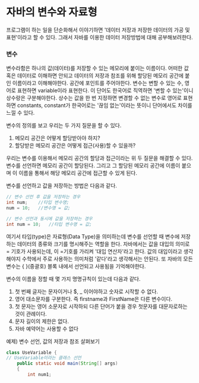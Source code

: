 <h1>자바의 변수와 자료형</h1>

프로그램이 하는 일을 단순화해서 이야기하면 '데이터 저장과 저장한 데이터의 가공 및 표현'이라고 할 수 있다.
그래서 자바를 이용한 데이터 저장방법에 대해 공부해보려한다.

<h3>변수</h3>
변수라함은 하나의 값(데이터)를 저장할 수 있는 메모리에 붙이는 이름이다.
어떠한 값 혹은 데이터로 이해하면 안되고 데이터의 저장과 참조를 위해 할당된 메모리 공간에 붙인 이름이라고 이해해야한다.
공간에 포인트를 주어야한다.
변수는 변할 수 있는 수, 영어로 표현하면 variable이라 표현한다. 이 단어도 한국어로 직역하면 '변할 수 있는'이니 상수랑은 구분해야한다.
상수는 값을 한 번 지정하면 변경할 수 없는 변수로 영어로 표현하면 constants, constant가 한국어로는 '끊임 없는'이라는 뜻이니 단어에서도 차이를 느낄 수 있다.
<br>

변수의 정의를 보고 우리는 두 가지 질문을 할 수 있다.

1. 메모리 공간은 어떻게 할당받아야 하지?
2. 할당받은 메모리 공간은 어떻게 접근(사용)할 수 있을까?

우리는 변수를 이용해서 메모리 공간의 할당과 접근이라는 위 두 질문을 해결할 수 있다.
변수를 선언하면 메모리 공간이 할당된다. 그리고 그 할당된 메모리 공간에 이름이 붙으며 이 이름을 통해서 해당 메모리 공간에 접근할 수 있게 된다.

변수를 선언하고 값을 저장하는 방법은 다음과 같다.
```java
// 변수 선언 후 값을 저장하는 경우
int num;    //타입 변수명;
num = 10;   //변수명 = 값;

// 변수 선언과 동시에 값을 저장하는 경우
int num = 10;   //타입 변수명 = 값;
```
여기서 타입(type)은 자료형(Data Type)을 의미하는데 변수를 선언할 때 변수에 저장하는 데이터의 종류와 크기를 명시해주는 역할을 한다.
자바에서는 값을 대입의 의미로 = 기호가 사용되는데, 이 =기호를 가리켜 '대입 연산자'라고 한다. 값의 대입이라고 생각해야지 수학에서 주로 사용하는 의미처럼 '같다'라고 생각해서는 안된다.
또 자바의 모든 변수는 { }(중괄호) 블록 내에서 선언되고 사용됨을 기억해야한다.
<br>

변수의 이름을 정할 때 몇 가지 명명규칙이 있는데 다음과 같다.
1. 첫 번째 글자는 문자이거나 $, _ 이어야하고 숫자로 시작할 수 없다.
2. 영어 대소문자를 구분한다. 즉 firstname과 FirstName은 다른 변수이다.
3. 첫 문자는 영어 소문자로 시작하되 다른 단어가 붙을 경우 첫문자를 대문자로하는 것이 관례이다.
4. 문자 길이의 제한은 없다.
5. 자바 예약어는 사용할 수 없다


예제) 변수 선언, 값의 저장과 참조 살펴보기
```java
class UseVariable {
// UseVariable이라는 클래스 선언
    public static void main(String[] args)
    {
        int num1;
